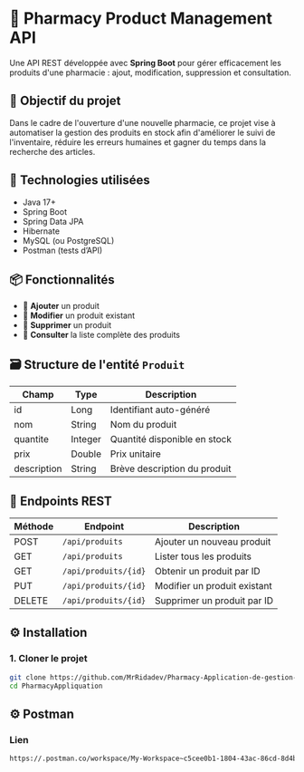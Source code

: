 # 🏥 Pharmacy Product Management API

Une API REST développée avec **Spring Boot** pour gérer efficacement les produits d'une pharmacie : ajout, modification, suppression et consultation.



## 📌 Objectif du projet

Dans le cadre de l'ouverture d'une nouvelle pharmacie, ce projet vise à automatiser la gestion des produits en stock afin d'améliorer le suivi de l'inventaire, réduire les erreurs humaines et gagner du temps dans la recherche des articles.



## 🔧 Technologies utilisées

- Java 17+
- Spring Boot
- Spring Data JPA
- Hibernate
- MySQL (ou PostgreSQL)
- Postman (tests d’API)



## 📦 Fonctionnalités

- 🔹 **Ajouter** un produit
- 🔹 **Modifier** un produit existant
- 🔹 **Supprimer** un produit
- 🔹 **Consulter** la liste complète des produits



## 🗃️ Structure de l'entité `Produit`

| Champ         | Type     | Description                          |
|---------------|----------|--------------------------------------|
| id            | Long     | Identifiant auto-généré              |
| nom           | String   | Nom du produit                       |
| quantite      | Integer  | Quantité disponible en stock         |
| prix          | Double   | Prix unitaire                        |
| description   | String   | Brève description du produit         |



## 🔌 Endpoints REST

| Méthode | Endpoint              | Description                       |
|---------|-----------------------|-----------------------------------|
| POST    | `/api/produits`       | Ajouter un nouveau produit        |
| GET     | `/api/produits`       | Lister tous les produits          |
| GET     | `/api/produits/{id}`  | Obtenir un produit par ID         |
| PUT     | `/api/produits/{id}`  | Modifier un produit existant      |
| DELETE  | `/api/produits/{id}`  | Supprimer un produit par ID       |



## ⚙️ Installation

### 1. Cloner le projet

```bash
git clone https://github.com/MrRidadev/Pharmacy-Application-de-gestion-des-produits-pharmaceutique.git
cd PharmacyAppliquation

```
## ⚙ Postman
### Lien

```bash
https://.postman.co/workspace/My-Workspace~c5cee0b1-1804-43ac-86cd-8d4b70bf4485/collection/44160289-9bc11939-764e-4f2f-9118-55859392adbb?action=share&creator=44160289
